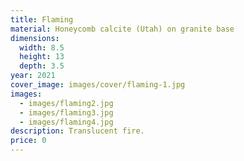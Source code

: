 ```yaml
---
title: Flaming
material: Honeycomb calcite (Utah) on granite base
dimensions:
  width: 8.5
  height: 13
  depth: 3.5
year: 2021
cover_image: images/cover/flaming-1.jpg
images:
  - images/flaming2.jpg
  - images/flaming3.jpg
  - images/flaming4.jpg
description: Translucent fire.
price: 0
---
```

